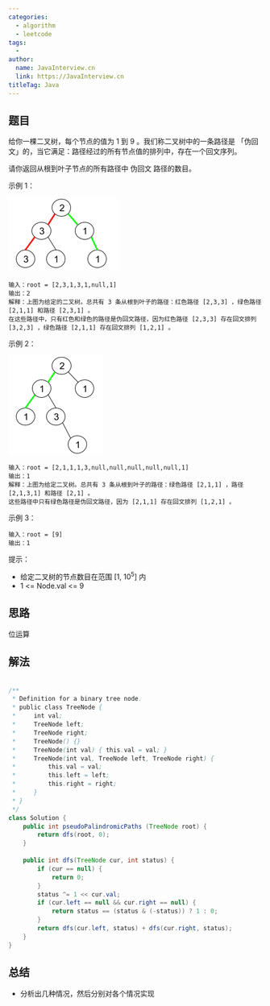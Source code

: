 ```yaml
---
categories:
  - algorithm
  - leetcode
tags:
  - 
author: 
  name: JavaInterview.cn
  link: https://JavaInterview.cn
titleTag: Java
---
```


## 题目

给你一棵二叉树，每个节点的值为 1 到 9 。我们称二叉树中的一条路径是 「伪回文」的，当它满足：路径经过的所有节点值的排列中，存在一个回文序列。

请你返回从根到叶子节点的所有路径中 伪回文 路径的数目。



示例 1：

![palindromic_paths_1.png](../../../media/pictures/leetcode/palindromic_paths_1.png)

    输入：root = [2,3,1,3,1,null,1]
    输出：2
    解释：上图为给定的二叉树。总共有 3 条从根到叶子的路径：红色路径 [2,3,3] ，绿色路径 [2,1,1] 和路径 [2,3,1] 。
    在这些路径中，只有红色和绿色的路径是伪回文路径，因为红色路径 [2,3,3] 存在回文排列 [3,2,3] ，绿色路径 [2,1,1] 存在回文排列 [1,2,1] 。
示例 2：

![palindromic_paths_2.png](../../../media/pictures/leetcode/palindromic_paths_2.png)

    输入：root = [2,1,1,1,3,null,null,null,null,null,1]
    输出：1
    解释：上图为给定二叉树。总共有 3 条从根到叶子的路径：绿色路径 [2,1,1] ，路径 [2,1,3,1] 和路径 [2,1] 。
    这些路径中只有绿色路径是伪回文路径，因为 [2,1,1] 存在回文排列 [1,2,1] 。
示例 3：

    输入：root = [9]
    输出：1


提示：

* 给定二叉树的节点数目在范围 [1, 10<sup>5</sup>] 内
* 1 <= Node.val <= 9

## 思路

位运算

## 解法
```java

/**
 * Definition for a binary tree node.
 * public class TreeNode {
 *     int val;
 *     TreeNode left;
 *     TreeNode right;
 *     TreeNode() {}
 *     TreeNode(int val) { this.val = val; }
 *     TreeNode(int val, TreeNode left, TreeNode right) {
 *         this.val = val;
 *         this.left = left;
 *         this.right = right;
 *     }
 * }
 */
class Solution {
    public int pseudoPalindromicPaths (TreeNode root) {
        return dfs(root, 0);
    }

    public int dfs(TreeNode cur, int status) {
        if (cur == null) {
            return 0;
        }
        status ^= 1 << cur.val;
        if (cur.left == null && cur.right == null) {
            return status == (status & (-status)) ? 1 : 0;
        }
        return dfs(cur.left, status) + dfs(cur.right, status);
    }
}
```

## 总结

- 分析出几种情况，然后分别对各个情况实现 
